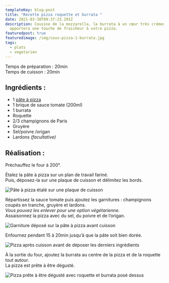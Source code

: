 ```yaml
---
templateKey: blog-post
title: "Recette pizza roquette et burrata "
date: 2021-03-30T09:37:23.291Z
description: Cousine de la mozzarella, la burrata à un cœur très crémeux. Elle
  apportera une touche de fraicheur à votre pizza.
featuredpost: true
featuredimage: /img/couv-pizza-1-burrata.jpg
tags:
  - plats
  - vegetarien
---
```

Temps de préparation : 20min\
Temps de cuisson : 20min

## Ingrédients :

* 1 [pâte à pizza](https://www.bananeplantee.fr/blog/2021-03-01-recette-p%C3%A2te-%C3%A0-pizza/)
* 1 brique de sauce tomate (200ml)
* 1 burrata
* Roquette
* 2/3 champignons de Paris
* Gruyère
* Sel/poivre /origan
* Lardons *(facultative)*

## Réalisation :

Préchauffez le four à 200°.

Étalez la pâte à pizza sur un plan de travail fariné.\
Puis, déposez-la sur une plaque de cuisson et délimitez les bords.

![Pâte à pizza étalé sur une plaque de cuisson ](/img/pate-pizza-etale.jpg "Pâte à pizza ")

Répartissez la sauce tomate puis ajoutez les garnitures : champignons coupés en tranche, gruyère et lardons.\
*Vous pouvez les enlever pour une option végétarienne.*\
Assaisonnez la pizza avec du sel, du poivre et de l’origan.

![Garniture déposé sur la pâte à pizza avant cuisson ](/img/garniture-pizza.jpg "Garniture pizza ")

Enfournez pendant 15 à 20min jusqu’à que la pâte soit bien dorée.

![Pizza après cuisson avant de déposer les derniers ingrédients  ](/img/pizza-cuit-av-burrata-et-roquette-.jpg "Pizza après cuisson ")

À la sortie du four, ajoutez la burrata au centre de la pizza et de la roquette tout autour.\
La pizza est prête à être dégusté.

![Pizza prête à être dégusté avec roquette et burrata posé dessus ](/img/pizza-av-degustation-.jpg "Pizza ")